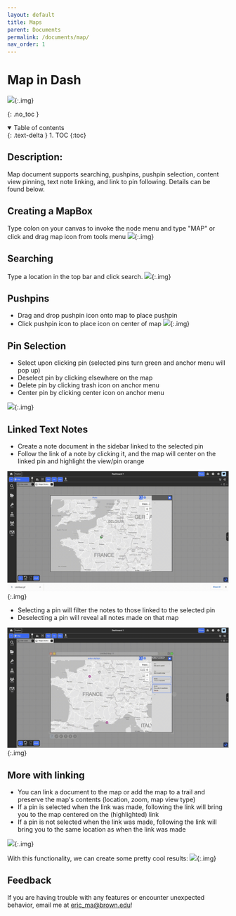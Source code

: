 ```yaml
---
layout: default
title: Maps
parent: Documents
permalink: /documents/map/
nav_order: 1
---
```


# Map in Dash
![](../../assets/gifs/environment/create_map.gif){:.img}

{: .no_toc }

<details open markdown="block">
  <summary>
    Table of contents
  </summary>
  {: .text-delta }
1. TOC
{:toc}
</details>

## Description: 
Map document supports searching, pushpins, pushpin selection, content view pinning, text note linking, and link to pin following. Details can be found below. 

## Creating a MapBox
Type colon on your canvas to invoke the node menu and type "MAP" or click and drag map icon from tools menu
![](../../assets/gifs/environment/create_map.gif){:.img}

## Searching 
Type a location in the top bar and click search.
![](../../assets/gifs/environment/map_search.gif){:.img}

## Pushpins
- Drag and drop pushpin icon onto map to place pushpin
- Click pushpin icon to place icon on center of map
![](../../assets/gifs/environment/map_placepin.gif){:.img}

## Pin Selection
- Select upon clicking pin (selected pins turn green and anchor menu will pop up)
- Deselect pin by clicking elsewhere on the map
- Delete pin by clicking trash icon on anchor menu
- Center pin by clicking center icon on anchor menu

![](../../assets/gifs/environment/map_select.gif){:.img}

## Linked Text Notes
- Create a note document in the sidebar linked to the selected pin
- Follow the link of a note by clicking it, and the map will center on the linked pin and highlight the view/pin orange
  
![](../../assets/gifs/environment/map_createnote.gif){:.img}

- Selecting a pin will filter the notes to those linked to the selected pin
- Deselecting a pin will reveal all notes made on that map

![](../../assets/gifs/environment/map_filter.gif){:.img}

## More with linking
- You can link a document to the map or add the map to a trail and preserve the map's contents (location, zoom, map view type)
- If a pin is selected when the link was made, following the link will bring you to the map centered on the (highlighted) link
- If a pin is not selected when the link was made, following the link will bring you to the same location as when the link was made

![](../../assets/gifs/environment/map_link.gif){:.img}

With this functionality, we can create some pretty cool results:
![](../../assets/gif/environment/map_story.gif){:.img}


## Feedback
If you are having trouble with any features or encounter unexpected behavior, email me at eric_ma@brown.edu!
